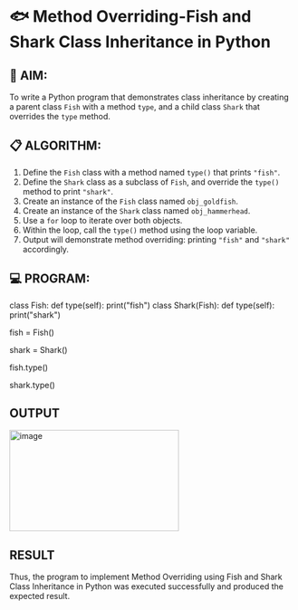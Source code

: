 # 🐟 Method Overriding-Fish and Shark Class Inheritance in Python

## 🧠 AIM:
To write a Python program that demonstrates class inheritance by creating a parent class `Fish` with a method `type`, and a child class `Shark` that overrides the `type` method.

## 📋 ALGORITHM:

1. Define the `Fish` class with a method named `type()` that prints `"fish"`.
2. Define the `Shark` class as a subclass of `Fish`, and override the `type()` method to print `"shark"`.
3. Create an instance of the `Fish` class named `obj_goldfish`.
4. Create an instance of the `Shark` class named `obj_hammerhead`.
5. Use a `for` loop to iterate over both objects.
6. Within the loop, call the `type()` method using the loop variable.
7. Output will demonstrate method overriding: printing `"fish"` and `"shark"` accordingly.

## 💻 PROGRAM:
class Fish:
    def type(self):
        print("fish")
class Shark(Fish):
   def type(self):
    print("shark")

fish = Fish()

shark = Shark()

fish.type()

shark.type()

## OUTPUT
<img width="299" height="179" alt="image" src="https://github.com/user-attachments/assets/6e805cba-c218-41d8-8ab6-71953b911ab1" />


## RESULT
Thus, the program to implement Method Overriding using Fish and Shark Class Inheritance in Python was executed successfully and produced the expected result.
